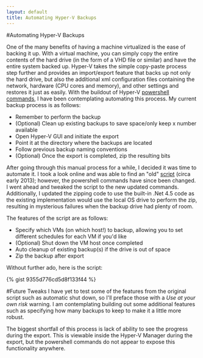 ```yaml
---
layout: default
title: Automating Hyper-V Backups
---
```


#Automating Hyper-V Backups

One of the many benefits of having a machine virtualized is the ease of backing it up. With a virtual machine, you can simply copy the entire contents of the hard drive (in the form of a VHD file or similar) and have the entire system backed up. Hyper-V takes the simple copy-paste process step further and provides an import/export feature that backs up not only the hard drive, but also the additional xml configuration files containing the network, hardware (CPU cores and memory), and other settings and restores it just as easily. With the buildout of Hyper-V [powershell commands](http://technet.microsoft.com/en-us/library/hh848559.aspx), I have been contemplating automating this process. My current backup process is as follows:

* Remember to perform the backup
* (Optional) Clean up existing backups to save space/only keep x number available
* Open Hyper-V GUI and initiate the export
* Point it at the directory where the backups are located
* Follow previous backup naming conventions
* (Optional) Once the export is completed, zip the resulting bits

After going through this manual process for a while, I decided it was time to automate it. I took a look online and was able to find an "old" [script](http://poshcode.org/3927) (circa early 2013); however, the powershell commands have since been changed. I went ahead and tweaked the script to the new updated commands. Additionally, I updated the zipping code to use the built-in .Net 4.5 code as the existing implementation would use the local OS drive to perform the zip, resulting in mysterious failures when the backup drive had plenty of room.

The features of the script are as follows:

* Specify which VMs (on which host!) to backup, allowing you to set different schedules for each VM if you'd like
* (Optional) Shut down the VM host once completed
* Auto cleanup of existing backup(s) if the drive is out of space
* Zip the backup after export

Without further ado, here is the script:

{% gist 9355d776cd5d8f133f44 %}

#Future Tweaks
I have yet to test some of the features from the original script such as automatic shut down, so I'll preface those with a *Use at your own risk* warning. I am contemplating building out some additional features such as specifying how many backups to keep to make it a little more robust.

The biggest shortfall of this process is lack of ability to see the progress during the export. This is viewable inside the Hyper-V Manager during the export, but the powershell commands do not appear to expose this functionality anywhere.